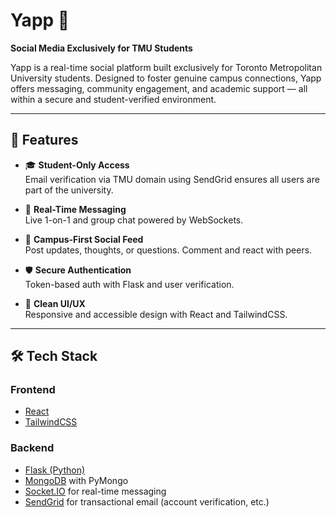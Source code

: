 # Yapp 📱  
**Social Media Exclusively for TMU Students**

Yapp is a real-time social platform built exclusively for Toronto Metropolitan University students. Designed to foster genuine campus connections, Yapp offers messaging, community engagement, and academic support — all within a secure and student-verified environment.

---

## 🚀 Features

- 🎓 **Student-Only Access**  
  Email verification via TMU domain using SendGrid ensures all users are part of the university.

- 💬 **Real-Time Messaging**  
  Live 1-on-1 and group chat powered by WebSockets.

- 🧵 **Campus-First Social Feed**  
  Post updates, thoughts, or questions. Comment and react with peers.

- 🛡️ **Secure Authentication**  
  Token-based auth with Flask and user verification.

- 🧠 **Clean UI/UX**  
  Responsive and accessible design with React and TailwindCSS.

---

## 🛠️ Tech Stack

### Frontend
- [React](https://reactjs.org/)
- [TailwindCSS](https://tailwindcss.com/)

### Backend
- [Flask (Python)](https://flask.palletsprojects.com/)
- [MongoDB](https://www.mongodb.com/) with PyMongo
- [Socket.IO](https://socket.io/) for real-time messaging
- [SendGrid](https://sendgrid.com/) for transactional email (account verification, etc.)


